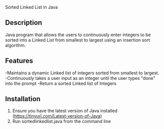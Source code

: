 Sorted Linked List in Java

## Description
Java program that allows the users to continuously enter integers to be sorted into a Linked List from smallest to largest using an insertion sort algorithm. 

## Features
-Maintains a dynamic Linked list of integers sorted from smallest to largest.
-Continuously takes a user input as an integer until the user types "done" into the prompt
-Return a sorted Linked list of Integers

##  Installation
1. Ensure you have the latest version of Java installed (https://tinyurl.com/Latest-version-of-Java)
2. Run sortedlinkedlist.java from the command line
